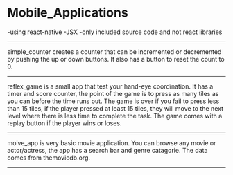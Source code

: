 # Mobile_Applications

-using react-native
-JSX 
-only included source code and not react libraries

***************************************************************************

simple_counter creates a counter that can be incremented or decremented
by pushing the up or down buttons. It also has a button to reset the 
count to 0.

***************************************************************************

reflex_game is a small app that test your hand-eye coordination. It has 
a timer and score counter, the point of the game is to press as many tiles
as you can before the time runs out. The game is over if you fail to press
less than 15 tiles, if the player pressed at least 15 tiles, they will 
move to the next level where there is less time to complete the task. The
game comes with a replay button if the player wins or loses.

***************************************************************************

moive_app is very basic movie application. You can browse any movie or 
actor/actress, the app has a search bar and genre catagorie. The data
comes from themoviedb.org.

***************************************************************************
